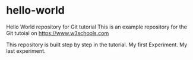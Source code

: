 # hello-world
Hello World repository for Git tutorial
This is an example repository for the Git tutoial on https://www.w3schools.com

This repository is built step by step in the tutorial.
My first Experiment.
My last experiment.
